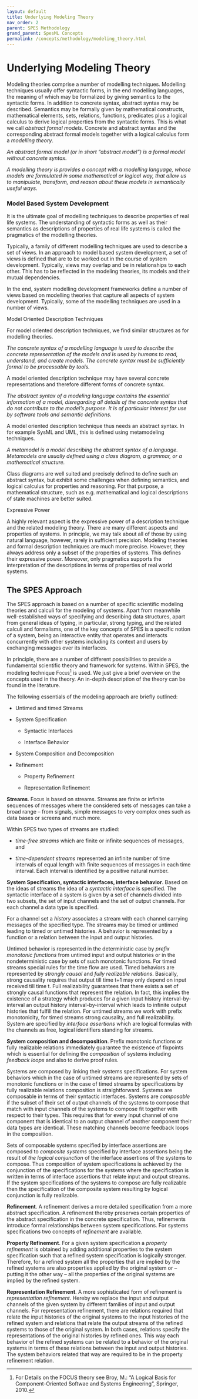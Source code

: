 ```yaml
---
layout: default
title: Underlying Modeling Theory
nav_order: 2
parent: SPES Methodology
grand_parent: SpesML Concepts
permalink: /concepts/methodology/modeling_theory.html
---
```

# Underlying Modeling Theory

Modeling theories comprise a number of modelling techniques. Modelling
techniques usually offer syntactic forms, in the end modelling
languages, the meaning of which may be formalized by giving semantics to
the syntactic forms. In addition to concrete syntax, abstract syntax may
be described. Semantics may be formally given by mathematical
constructs, mathematical elements, sets, relations, functions,
predicates plus a logical calculus to derive logical properties from the
syntactic forms. This is what we call *abstract formal models*. Concrete
and abstract syntax and the corresponding abstract formal models
together with a logical calculus form a *modelling theory*.

*An abstract formal model (or in short “abstract model”) is a formal
model without concrete syntax.*

*A modelling theory is provides a concept with a modelling language,
whose models are formulated in some mathematical or logical way, that
allow us to manipulate, transform, and reason about these models in
semantically useful ways.*

### Model Based System Development

It is the ultimate goal of modelling techniques to describe properties
of real life systems. The understanding of syntactic forms as well as
their semantics as descriptions of properties of real life systems is
called the pragmatics of the modelling theories.

Typically, a family of different modelling techniques are used to
describe a set of views. In an approach to model based system
development, a set of views is defined that are to be worked out in the
course of system development. Typically, views may overlap and be in
relationships to each other. This has to be reflected in the modeling
theories, its models and their mutual dependencies.

In the end, system modelling development frameworks define a number of
views based on modelling theories that capture all aspects of system
development. Typically, some of the modelling techniques are used in a
number of views.

Model Oriented Description Techniques

For model oriented description techniques, we find similar structures as
for modelling theories.

*The concrete syntax of a modelling language is used to describe the
concrete representation of the models and is used by humans to read,
understand, and create models. The concrete syntax must be sufficiently
formal to be processable by tools.*

A model oriented description technique may have several concrete
representations and therefore different forms of concrete syntax.

*The abstract syntax of a modeling language contains the essential
information of a model, disregarding all details of the concrete syntax
that do not contribute to the model’s purpose. It is of particular
interest for use by software tools and semantic definitions.*

A model oriented description technique thus needs an abstract syntax. In
for example SysML and UML, this is defined using metamodeling
techniques.

*A metamodel is a model describing the abstract syntax of a language.
Metamodels are usually defined using a class diagram, a grammar, or a
mathematical structure.*

Class diagrams are well suited and precisely defined to define such an
abstract syntax, but exhibit some challenges when defining semantics,
and logical calculus for properties and reasoning. For that purpose, a
mathematical structure, such as e.g. mathematical and logical
descriptions of state machines are better suited.

Expressive Power

A highly relevant aspect is the expressive power of a description
technique and the related modeling theory. There are many different
aspects and properties of systems. In principle, we may talk about all
of those by using natural language, however, rarely in sufficient
precision. Modeling theories and formal description techniques are much
more precise. However, they always address only a subset of the
properties of systems. This defines their expressive power. Moreover,
only pragmatics supports the interpretation of the descriptions in terms
of properties of real world systems.

## The SPES Approach

The SPES approach is based on a number of specific scientific modeling
theories and calculi for the modeling of systems. Apart from meanwhile
well-established ways of specifying and describing data structures,
apart from general ideas of typing, in particular, strong typing, and
the related calculi and formalisms, one of the key concepts of SPES is a
specific notion of a system, being an interactive entity that operates
and interacts concurrently with other systems including its context and
users by exchanging messages over its interfaces.

In principle, there are a number of different possibilities to provide a
fundamental scientific theory and framework for systems. Within SPES,
the modeling technique <span class="smallcaps">Focus</span>[^1] is used.
We just give a brief overview on the concepts used in the theory. An
in-depth description of the theory can be found in the literature.

The following essentials of the modeling approach are briefly outlined:

-   Untimed and timed Streams

-   System Specification

    -   Syntactic Interfaces

    -   Interface Behavior

-   System Composition and Decomposition

-   Refinement

    -   Property Refinement

    -   Representation Refinement

**Streams**<span class="smallcaps">. Focus</span> is based on streams.
Streams are finite or infinite sequences of messages where the
considered sets of messages can take a broad range – from signals,
simple messages to very complex ones such as data bases or screens and
much more.

Within SPES two types of streams are studied:

-   *time-free streams* which are finite or infinite sequences of
    messages, and

-   *time-dependent streams* represented an infinite number of time
    intervals of equal length with finite sequences of messages in each
    time interval. Each interval is identified by a positive natural
    number.

**System Specification, syntactic interfaces, interface behavior**.
Based on the ideas of streams the idea of a *syntactic interface* is
specified. The syntactic interface of a system is given by a set of
channels divided into two subsets, the set of input channels and the set
of output channels. For each channel a data type is specified.

For a channel set a *history* associates a stream with each channel
carrying messages of the specified type. The streams may be timed or
untimed leading to timed or untimed histories. A behavior is represented
by a function or a relation between the input and output histories.

Untimed behavior is represented in the deterministic case by *prefix
monotonic functions* from untimed input and output histories or in the
nondeterministic case by sets of such monotonic functions. For timed
streams special rules for the time flow are used. Timed behaviors are
represented by *strongly causal* and *fully realizable relations*.
Basically, strong causality requires that output till time t+1 may only
depend on input received till time t. Full realizability guarantees that
there exists a set of strongly causal functions that represent the
relation. In fact, this implies the existence of a strategy which
produces for a given input history interval-by-interval an output
history interval-by-interval which leads to infinite output histories
that fulfill the relation. For untimed streams we work with prefix
monotonicity, for timed streams strong causality, and full
realizability. System are specified by *interface assertions* which are
logical formulas with the channels as free, logical identifiers standing
for streams.

**System composition and decomposition**. Prefix monotonic functions or
fully realizable relations immediately guarantee the existence of
fixpoints which is essential for defining the *composition* of systems
including *feedback loops* and also to derive proof rules.

Systems are composed by linking their systems specifications. For system
behaviors which in the case of untimed streams are represented by sets
of monotonic functions or in the case of timed streams by specifications
by fully realizable relations composition is straightforward. Systems
are composable in terms of their syntactic interfaces. Systems are
*composable* if the subset of their set of output channels of the
systems to compose that match with input channels of the systems to
compose fit together with respect to their types. This requires that for
every input channel of one component that is identical to an output
channel of another component their data types are identical. These
matching channels become feedback loops in the composition.

Sets of composable systems specified by interface assertions are
composed to *composite systems* specified by interface assertions being
the result of *the logical conjunction* of the interface assertions of
the systems to compose. Thus composition of system specifications is
achieved by the conjunction of the specifications for the systems where
the specification is written in terms of interface assertions that
relate input and output streams. If the system specifications of the
systems to compose are fully realizable then the specification of the
composite system resulting by logical conjunction is fully realizable.

**Refinement**. A refinement derives a more detailed specification from
a more abstract specification. A refinement thereby preserves certain
properties of the abstract specification in the concrete specification.
Thus, refinements introduce formal relationships between system
specifications. For systems specifications two concepts of *refinement*
are available.

**Property Refinement**. For a given system specification a *property
refinement* is obtained by adding additional properties to the system
specification such that a refined system specification is logically
stronger. Therefore, for a refined system all the properties that are
implied by the refined systems are also properties applied by the
original system or – putting it the other way – all the properties of
the original systems are implied by the refined system.

**Representation Refinement**. A more sophisticated form of refinement
is *representation refinement*. Hereby we replace the input and output
channels of the given system by different families of input and output
channels. For representation refinement, there are relations required
that relate the input histories of the original systems to the input
histories of the refined system and relations that relate the output
streams of the refined systems to those of the original system. In both
cases, relations specify the representations of the original histories
by refined ones. This way each behavior of the refined systems can be
related to a behavior of the original systems in terms of these
relations between the input and output histories. The system behaviors
related that way are required to be in the property refinement relation.

[^1]: For Details on the FOCUS theory see Broy, M.: “A Logical Basis for
    Component-Oriented Softwae and Systems Engineering”, Springer, 2010.
